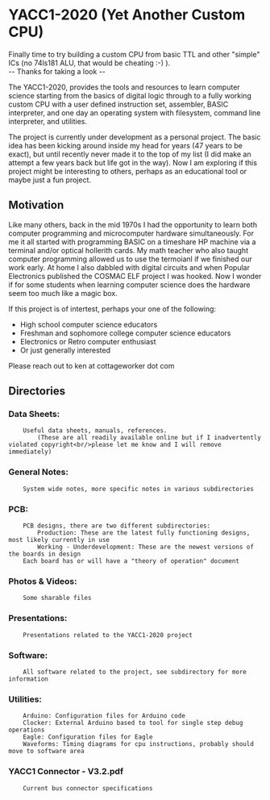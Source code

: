 # YACC1-2020 (Yet Another Custom CPU)

Finally time to try building a custom CPU from basic TTL and other "simple" ICs (no 74ls181 ALU, that would be cheating :-) ). <br/> -- Thanks for taking a look --

The YACC1-2020, provides the tools and resources to learn computer science starting from the basics of digital logic through to a fully working custom CPU with a user defined instruction set, assembler, BASIC interpreter, and one day an operating system with filesystem, command line interpreter, and utilities.

The project is currently under development as a personal project. The basic idea has been kicking around inside my head for years (47 years to be exact), but until recently never made it to the top of my list (I did make an attempt a few years back but life got in the way). Now I am exploring if this project might be interesting to others, perhaps as an educational tool or maybe just a fun project. 

## Motivation

Like many others, back in the mid 1970s I had the opportunity to learn both computer programming and microcomputer hardware simultaneously. For me it all started with programming BASIC on a timeshare HP machine via a terminal and/or optical hollerith cards. My math teacher who also taught computer programming allowed us to use the termoianl if we finished our work early. At home I also dabbled with digital circuits and when Popular Electronics published the COSMAC ELF project I was hooked. Now I wonder if for some students when learning computer science does the hardware seem too much like a magic box.

If this project is of intertest, perhaps your one of the following:<br/>
- High school computer science educators<br/>
- Freshman and sophomore college computer science educators<br/>
- Electronics or Retro computer enthusiast<br/>
- Or just generally interested
	
Please reach out to ken at cottageworker dot com


## Directories

### Data Sheets:
		Useful data sheets, manuals, references.
			(These are all readily available online but if I inadvertently violated copyright<br/>please let me know and I will remove immediately)

### General Notes:
		System wide notes, more specific notes in various subdirectories
		
### PCB:
		PCB designs, there are two different subdirectories:
			Production: These are the latest fully functioning designs, most likely currently in use
			Working - Underdevelopment: These are the newest versions of the boards in design
		Each board has or will have a "theory of operation" document
			
### Photos & Videos:
		Some sharable files

### Presentations:
		Presentations related to the YACC1-2020 project
		
### Software:
		All software related to the project, see subdirectory for more information
		
### Utilities:
		Arduino: Configuration files for Arduino code
		Clocker: External Arduino based to tool for single step debug operations
		Eagle: Configuration files for Eagle
		Waveforms: Timing diagrams for cpu instructions, probably should move to software area

### YACC1 Connector - V3.2.pdf
		Current bus connector specifications

